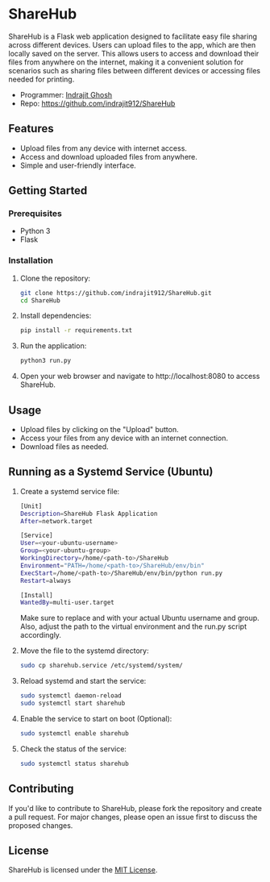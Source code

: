 # ShareHub

ShareHub is a Flask web application designed to facilitate easy file sharing across different devices. Users can upload files to the app, which are then locally saved on the server. This allows users to access and download their files from anywhere on the internet, making it a convenient solution for scenarios such as sharing files between different devices or accessing files needed for printing.

- Programmer: [Indrajit Ghosh](https://github.com/indrajit912)
- Repo: https://github.com/indrajit912/ShareHub

## Features

- Upload files from any device with internet access.
- Access and download uploaded files from anywhere.
- Simple and user-friendly interface.

## Getting Started

### Prerequisites

- Python 3
- Flask

### Installation

1. Clone the repository:

   ```bash
   git clone https://github.com/indrajit912/ShareHub.git
   cd ShareHub
   ```
2. Install dependencies:

    ```bash
    pip install -r requirements.txt
    ```
3. Run the application:
    ```bash
    python3 run.py
    ```
4. Open your web browser and navigate to http://localhost:8080 to access ShareHub.

## Usage
- Upload files by clicking on the "Upload" button.
- Access your files from any device with an internet connection.
- Download files as needed.

## Running as a Systemd Service (Ubuntu)
1. Create a systemd service file:
    ```bash
    [Unit]
    Description=ShareHub Flask Application
    After=network.target

    [Service]
    User=<your-ubuntu-username>
    Group=<your-ubuntu-group>
    WorkingDirectory=/home/<path-to>/ShareHub
    Environment="PATH=/home/<path-to>/ShareHub/env/bin"
    ExecStart=/home/<path-to>/ShareHub/env/bin/python run.py
    Restart=always

    [Install]
    WantedBy=multi-user.target

    ```
    Make sure to replace <your-ubuntu-username> and <your-ubuntu-group> with your actual Ubuntu username and group. Also, adjust the path to the virtual environment and the run.py script accordingly.

2. Move the file to the systemd directory:
    ```bash
    sudo cp sharehub.service /etc/systemd/system/
    ```
3. Reload systemd and start the service:
    ```bash
    sudo systemctl daemon-reload
    sudo systemctl start sharehub
    ```
4. Enable the service to start on boot (Optional):
    ```bash
    sudo systemctl enable sharehub
    ```
5. Check the status of the service:
    ```bash
    sudo systemctl status sharehub
    ```

## Contributing
If you'd like to contribute to ShareHub, please fork the repository and create a pull request. For major changes, please open an issue first to discuss the proposed changes.

## License
ShareHub is licensed under the [MIT License](LICENSE).
